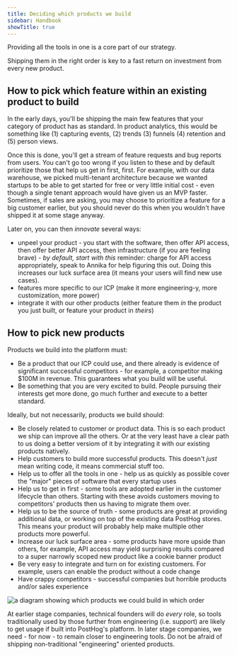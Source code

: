 ```yaml
---
title: Deciding which products we build
sidebar: Handbook
showTitle: true
---
```


Providing all the tools in one is a core part of our strategy.

Shipping them in the right order is key to a fast return on investment from every new product.

## How to pick which feature within an existing product to build

In the early days, you'll be shipping the main few features that your category of product has as standard. In product analytics, this would be something like (1) capturing events, (2) trends (3) funnels (4) retention and (5) person views.

Once this is done, you'll get a stream of feature requests and bug reports from users. You can't go too wrong if you listen to these and by default prioritize those that help us get in first, first. For example, with our data warehouse, we picked multi-tenant architecture because we wanted startups to be able to get started for free or very little initial cost - even though a single tenant approach would have given us an MVP faster. Sometimes, if sales are asking, you may choose to prioritize a feature for a big customer earlier, but you should never do this when you wouldn't have shipped it at some stage anyway.

Later on, you can then _innovate_ several ways:

* unpeel your product - you start with the software, then offer API access, then offer better API access, then infrastructure (if you are feeling brave) - *by default, start with this* reminder: charge for API access appropriately, speak to Annika for help figuring this out. Doing this increases our luck surface area (it means your users will find new use cases).
* features more specific to our ICP (make it more engineering-y, more customization, more power)
* integrate it with our other products (either feature them _in_ the product you just built, or feature your product in _theirs_)

## How to pick new products

Products we build into the platform must:

* Be a product that our ICP could use, and there already is evidence of significant successful competitors - for example, a competitor making $100M in revenue. This guarantees what you build will be useful.
* Be something that you are very excited to build. People pursuing their interests get more done, go much further and execute to a better standard.

Ideally, but not necessarily, products we build should:

* Be closely related to customer or product data. This is so each product we ship can improve all the others. Or at the very least have a clear path to us doing a better versiom of it by integrating it with our existing products natively.
* Help customers to build more successful products. This doesn't _just_ mean writing code, it means commercial stuff too.
* Help us to offer all the tools in one - help us as quickly as possible cover the "major" pieces of software that every startup uses
* Help us to get in first - some tools are adopted earlier in the customer lifecycle than others. Starting with these avoids customers moving to competitors' products then us having to migrate them over.
* Help us to be the source of truth - some products are great at providing additional data, or working on top of the existing data PostHog stores. This means your product will probably help make multiple other products more powerful.
* Increase our luck surface area - some products have more upside than others, for example, API access may yield surprising results compared to a super narrowly scoped new product like a cookie banner product
* Be very easy to integrate and turn on for existing customers. For example, users can enable the product without a code change
* Have crappy competitors - successful companies but horrible products and/or sales experience

![a diagram showing which products we could build in which order](https://res.cloudinary.com/dmukukwp6/image/upload/v1710055416/posthog.com/contents/images/product-order.png)

At earlier stage companies, technical founders will do _every_ role, so tools traditionally used by those further from engineering (i.e. support) are likely to get usage if built into PostHog's platform. In later stage companies, we need - for now - to remain closer to engineering tools. Do not be afraid of shipping non-traditional "engineering" oriented products.